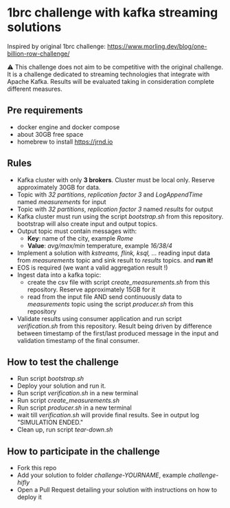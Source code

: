 # 1brc challenge with kafka streaming solutions

Inspired by original 1brc challenge:
https://www.morling.dev/blog/one-billion-row-challenge/

⚠️ This challenge does not aim to be competitive with the original challenge. It is a challenge dedicated to streaming technologies that integrate with Apache Kafka. Results will be evaluated taking in consideration complete different measures.

## Pre requirements

- docker engine and docker compose
- about 30GB free space
- homebrew to install https://jrnd.io


## Rules

- Kafka cluster with only **3 brokers**. Cluster must be local only. Reserve approximately 30GB for data.
- Topic with _32 partitions_, _replication factor 3_ and _LogAppendTime_ named _measurements_ for input
- Topic with _32 partitions_, _replication factor 3_ named _results_ for output
- Kafka cluster must run using the script _bootstrap.sh_ from this repository. bootstrap will also create input and output topics.
- Output topic must contain messages with:
  - **Key**: name of the city, example _Rome_
  - **Value**: _avg/max/min_ temperature, example _16/38/4_
- Implement a solution with _kstreams, flink, ksql, ..._ reading input data from _measurements_ topic and sink result to _results_ topics. and **run it!**
- EOS is required (we want a valid aggregation result !)
- Ingest data into a kafka topic:
    - create the csv file with script _create_measurements.sh_ from this repository. Reserve approximately 15GB for it
    - read from the input file AND send continuously data to _measurements_ topic using the script _producer.sh_ from this repository
- Validate results using consumer application and run script _verification.sh_ from this repository. Result being driven by difference between timestamp of the first/last produced message in the input and validation timestamp of the final consumer.

## How to test the challenge

 - Run script _bootstrap.sh_
 - Deploy your solution and run it.
 - Run script _verification.sh_ in a new terminal
 - Run script _create_measurements.sh_
 - Run script _producer.sh_ in a new terminal
 - wait till _verification.sh_ will provide final results. See in output log "SIMULATION ENDED."
 - Clean up, run script _tear-down.sh_

## How to participate in the challenge

- Fork this repo
- Add your solution to folder _challenge-YOURNAME_, example _challenge-hifly_
- Open a Pull Request detailing your solution with instructions on how to deploy it